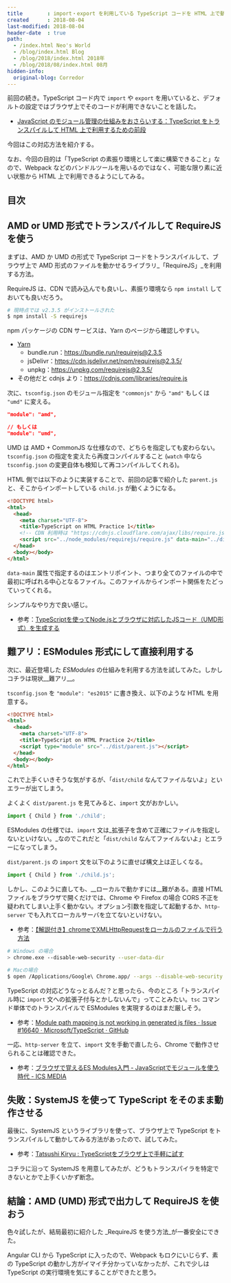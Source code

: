 ```yaml
---
title        : import・export を利用している TypeScript コードを HTML 上で動作させる方法
created      : 2018-08-04
last-modified: 2018-08-04
header-date  : true
path:
  - /index.html Neo's World
  - /blog/index.html Blog
  - /blog/2018/index.html 2018年
  - /blog/2018/08/index.html 08月
hidden-info:
  original-blog: Corredor
---
```


前回の続き。TypeScript コード内で `import` や `export` を用いていると、デフォルトの設定ではブラウザ上でそのコードが利用できないことを話した。

- [JavaScript のモジュール管理の仕組みをおさらいする：TypeScript をトランスパイルして HTML 上で利用するための前段](/blog/2018/08/03-02.html)

今回はこの対応方法を紹介する。

なお、今回の目的は「TypeScript の素振り環境として楽に構築できること」なので、Webpack などのバンドルツールを用いるのではなく、可能な限り素に近い状態から HTML 上で利用できるようにしてみる。

## 目次

## AMD or UMD 形式でトランスパイルして RequireJS を使う

まずは、AMD か UMD の形式で TypeScript コードをトランスパイルして、ブラウザ上で AMD 形式のファイルを動かせるライブラリ_「RequireJS」_を利用する方法。

RequireJS は、CDN で読み込んでも良いし、素振り環境なら `npm install` しておいても良いだろう。

```bash
# 現時点では v2.3.5 がインストールされた
$ npm install -S requirejs
```

npm パッケージの CDN サービスは、Yarn のページから確認しやすい。

- [Yarn](https://yarnpkg.com/en/package/requirejs)
  - bundle.run：<https://bundle.run/requirejs@2.3.5>
  - jsDelivr：<https://cdn.jsdelivr.net/npm/requirejs@2.3.5/>
  - unpkg：<https://unpkg.com/requirejs@2.3.5/>
- その他だと cdnjs より：<https://cdnjs.com/libraries/require.js>

次に、`tsconfig.json` のモジュール指定を `"commonjs"` から `"amd"` もしくは `"umd"` に変える。

```json
"module": "amd",

// もしくは
"module": "umd",
```

UMD は AMD + CommonJS な仕様なので、どちらを指定しても変わらない。`tsconfig.json` の指定を変えたら再度コンパイルすること (`watch` 中なら `tsconfig.json` の変更自体も検知して再コンパイルしてくれる)。

HTML 側では以下のように実装することで、前回の記事で紹介した `parent.js` と、そこからインポートしている `child.js` が動くようになる。

```html
<!DOCTYPE html>
<html>
  <head>
    <meta charset="UTF-8">
    <title>TypeScript on HTML Practice 1</title>
    <!-- CDN 利用時は "https://cdnjs.cloudflare.com/ajax/libs/require.js/2.3.5/require.js" のように指定する -->
    <script src="../node_modules/requirejs/require.js" data-main="../dist/parent.js"></script>
  </head>
  <body></body>
</html>
```

`data-main` 属性で指定するのはエントリポイント、つまり全てのファイルの中で最初に呼ばれる中心となるファイル。このファイルからインポート関係をたどっていってくれる。

シンプルなやり方で良い感じ。

- 参考：[TypeScriptを使ってNode.jsとブラウザに対応したJSコード（UMD形式）を生成する](https://qiita.com/yohei1126@github/items/a04770e0e41c387144b6)

## 難アリ：ESModules 形式にして直接利用する

次に、最近登場した _ESModules_ の仕組みを利用する方法を試してみた。しかしコチラは現状__難アリ__。

`tsconfig.json` を `"module": "es2015"` に書き換え、以下のような HTML を用意する。

```html
<!DOCTYPE html>
<html>
  <head>
    <meta charset="UTF-8">
    <title>TypeScript on HTML Practice 2</title>
    <script type="module" src="../dist/parent.js"></script>
  </head>
  <body></body>
</html>
```

これで上手くいきそうな気がするが、「`dist/child` なんてファイルないよ」といエラーが出てしまう。

よくよく `dist/parent.js` を見てみると、`import` 文がおかしい。

```javascript
import { Child } from './child';
```

ESModules の仕様では、`import` 文は_拡張子を含めて正確にファイルを指定しないといけない。_なのでこれだと「`dist/child` なんてファイルないよ」とエラーになってしまう。

`dist/parent.js` の `import` 文を以下のように直せば構文上は正しくなる。

```javascript
import { Child } from './child.js';
```

しかし、このように直しても、__ローカルで動かすには__難がある。直接 HTML ファイルをブラウザで開くだけでは、Chrome や Firefox の場合 CORS 不正を疑われてしまい上手く動かない。オプション引数を指定して起動するか、`http-server` でも入れてローカルサーバを立てないといけない。

- 参考：[【解説付き】chromeでXMLHttpRequestをローカルのファイルで行う方法](https://qiita.com/growsic/items/a919a7e2a665557d9cf4#chrome%E3%81%AE%E3%82%BB%E3%82%AD%E3%83%A5%E3%83%AA%E3%83%86%E3%82%A3%E3%82%92%E5%A4%96%E3%81%97%E3%81%A6%E8%B5%B7%E5%8B%95)

```bash
# Windows の場合
> chrome.exe --disable-web-security --user-data-dir

# Macの場合
$ open /Applications/Google\ Chrome.app/ --args --disable-web-security --user-data-dir
```

TypeScript の対応どうなっとるんだ？と思ったら、今のところ「トランスパイル時に `import` 文への拡張子付与とかしないんで」ってことみたい。`tsc` コマンド単体でのトランスパイルで ESModules を実現するのはまだ厳しそう。

- 参考：[Module path mapping is not working in generated js files · Issue #16640 · Microsoft/TypeScript · GitHub](https://github.com/Microsoft/TypeScript/issues/16640#issuecomment-309975197)

一応、`http-server` を立て、`import` 文を手動で直したら、Chrome で動作させられることは確認できた。

- 参考：[ブラウザで覚えるES Modules入門 - JavaScriptでモジュールを使う時代 - ICS MEDIA](https://ics.media/entry/16511)

## 失敗：SystemJS を使って TypeScript をそのまま動作させる

最後に、SystemJS というライブラリを使って、ブラウザ上で TypeScript をトランスパイルして動かしてみる方法があったので、試してみた。

- 参考：[Tatsushi Kiryu : TypeScriptをブラウザ上で手軽に試す](http://blogs.jp.infragistics.com/blogs/tatsushi-kiryu/archive/2016/08/11/typescript.aspx)

コチラに沿って SystemJS を用意してみたが、どうもトランスパイラを特定できないとかで上手くいかず断念。

## 結論：AMD (UMD) 形式で出力して RequireJS を使おう

色々試したが、結局最初に紹介した _RequireJS を使う方法_が一番安全にできた。

Angular CLI から TypeScript に入ったので、Webpack もロクにいじらず、素の TypeScript の動かし方がイマイチ分かっていなかったが、これで少しは TypeScript の実行環境を気にすることができたと思う。
